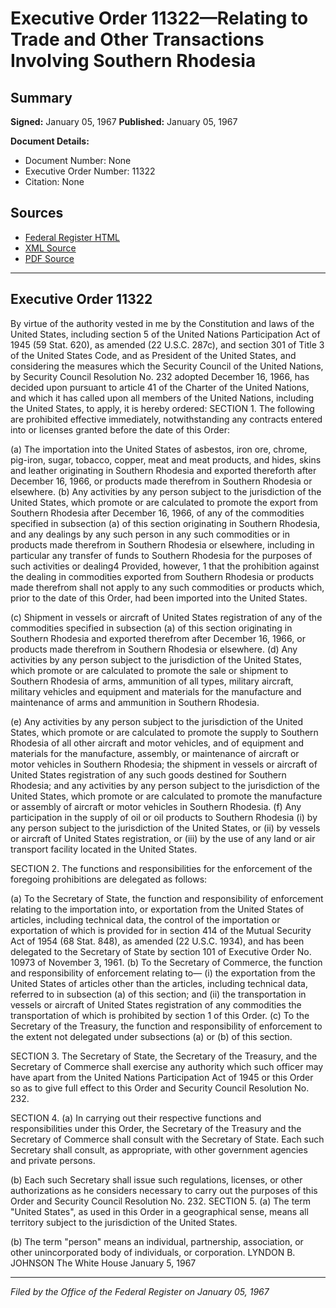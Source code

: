 # Executive Order 11322—Relating to Trade and Other Transactions Involving Southern Rhodesia

## Summary

**Signed:** January 05, 1967
**Published:** January 05, 1967

**Document Details:**
- Document Number: None
- Executive Order Number: 11322
- Citation: None

## Sources
- [Federal Register HTML](https://www.presidency.ucsb.edu/documents/executive-order-11322-relating-trade-and-other-transactions-involving-southern-rhodesia)
- [XML Source](None)
- [PDF Source](None)

---

## Executive Order 11322

By virtue of the authority vested in me by the Constitution and laws of the United States, including section 5 of the United Nations Participation Act of 1945 (59 Stat. 620), as amended (22 U.S.C. 287c), and section 301 of Title 3 of the United States Code, and as President of the United States, and considering the measures which the Security Council of the United Nations, by Security Council Resolution No. 232 adopted December 16, 1966, has decided upon pursuant to article 41 of the Charter of the United Nations, and which it has called upon all members of the United Nations, including the United States, to apply, it is hereby ordered:
SECTION 1. The following are prohibited effective immediately, notwithstanding any contracts entered into or licenses granted before the date of this Order:

(a) The importation into the United States of asbestos, iron ore, chrome, pig-iron, sugar, tobacco, copper, meat and meat products, and hides, skins and leather originating in Southern Rhodesia and exported thereforth after December 16, 1966, or products made therefrom in Southern Rhodesia or elsewhere.
(b) Any activities by any person subject to the jurisdiction of the United States, which promote or are calculated to promote the export from Southern Rhodesia after December 16, 1966, of any of the commodities specified in subsection (a) of this section originating in Southern Rhodesia, and any dealings by any such person in any such commodities or in products made therefrom in Southern Rhodesia or elsewhere, including in particular any transfer of funds to Southern Rhodesia for the purposes of such activities or dealing4 Provided, however, 1 that the prohibition against the dealing in commodities exported from Southern Rhodesia or products made therefrom shall not apply to any such commodities or products which, prior to the date of this Order, had been imported into the United States.

(c) Shipment in vessels or aircraft of United States registration of any of the commodities specified in subsection (a) of this section originating in Southern Rhodesia and exported therefrom after December 16, 1966, or products made therefrom in Southern Rhodesia or elsewhere.
(d) Any activities by any person subject to the jurisdiction of the United States, which promote or are calculated to promote the sale or shipment to Southern Rhodesia of arms, ammunition of all types, military aircraft, military vehicles and equipment and materials for the manufacture and maintenance of arms and ammunition in Southern Rhodesia.

(e) Any activities by any person subject to the jurisdiction of the United States, which promote or are calculated to promote the supply to Southern Rhodesia of all other aircraft and motor vehicles, and of equipment and materials for the manufacture, assembly, or maintenance of aircraft or motor vehicles in Southern Rhodesia; the shipment in vessels or aircraft of United States registration of any such goods destined for Southern Rhodesia; and any activities by any person subject to the jurisdiction of the United States, which promote or are calculated to promote the manufacture or assembly of aircraft or motor vehicles in Southern Rhodesia.
(f) Any participation in the supply of oil or oil products to Southern Rhodesia (i) by any person subject to the jurisdiction of the United States, or (ii) by vessels or aircraft of United States registration, or (iii) by the use of any land or air transport facility located in the United States.

SECTION 2. The functions and responsibilities for the enforcement of the foregoing prohibitions are delegated as follows:

(a) To the Secretary of State, the function and responsibility of enforcement relating to the importation into, or exportation from the United States of articles, including technical data, the control of the importation or exportation of which is provided for in section 414 of the Mutual Security Act of 1954 (68 Stat. 848), as amended (22 U.S.C. 1934), and has been delegated to the Secretary of State by section 101 of Executive Order No. 10973 of November 3, 1961.
(b) To the Secretary of Commerce, the function and responsibility of enforcement relating to—
    (i) the exportation from the United States of articles other than the articles, including technical data, referred to in subsection (a) of this section; and
    (ii) the transportation in vessels or aircraft of United States registration of any commodities the transportation of which is prohibited by section 1 of this Order.
(c) To the Secretary of the Treasury, the function and responsibility of enforcement to the extent not delegated under subsections (a) or (b) of this section.

SECTION 3. The Secretary of State, the Secretary of the Treasury, and the Secretary of Commerce shall exercise any authority which such officer may have apart from the United Nations Participation Act of 1945 or this Order so as to give full effect to this Order and Security Council Resolution No. 232.

SECTION 4. (a) In carrying out their respective functions and responsibilities under this Order, the Secretary of the Treasury and the Secretary of Commerce shall consult with the Secretary of State. Each such Secretary shall consult, as appropriate, with other government agencies and private persons.

(b) Each such Secretary shall issue such regulations, licenses, or other authorizations as he considers necessary to carry out the purposes of this Order and Security Council Resolution No. 232.
SECTION 5. (a) The term "United States", as used in this Order in a geographical sense, means all territory subject to the jurisdiction of the United States.

(b) The term "person" means an individual, partnership, association, or other unincorporated body of individuals, or corporation.
LYNDON B. JOHNSON
The White House
January 5, 1967

---

*Filed by the Office of the Federal Register on January 05, 1967*
